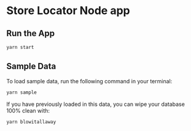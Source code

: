 # Store Locator Node app

## Run the App

```sh
yarn start
```

## Sample Data

To load sample data, run the following command in your terminal:

```sh
yarn sample
```

If you have previously loaded in this data, you can wipe your database 100% clean with:

```sh
yarn blowitallaway
```
